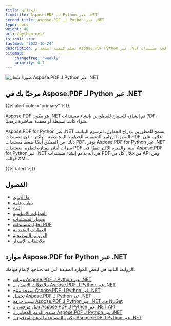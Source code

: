 ```yaml
---
title: الوثائق
linktitle: Aspose.PDF لـ Python عبر .NET
second_title: Aspose.PDF لـ Python عبر .NET
type: docs
weight: 40
url: /python-net/
is_root: true
lastmod: "2022-10-24"
description: تعلم كيفية استخدام Aspose.PDF Python عبر .NET لإنشاء تطبيقات لمعالجة مستندات PDF على أي منصة باستخدام Python. تصفح الدروس، أمثلة الأكواد، والمزيد.
sitemap:
    changefreq: "weekly"
    priority: 0.7
---
```


![صورة شعار Aspose.PDF لـ Python عبر .NET](aspose_pdf-for-python-net.png)

<h2>مرحبًا بك في Aspose.PDF لـ Python عبر .NET</h2>

{{% alert color="primary" %}}

Aspose.PDF هو مكون .NET تم إنشاؤه للسماح للمطورين بإنشاء مستندات PDF، سواء كانت بسيطة أو معقدة، مباشرة برمجيًا.

 Aspose.PDF for Python عبر .NET يسمح للمطورين بإدراج الجداول، الرسوم البيانية، الصور، الروابط التشعبية، الخطوط المخصصة - وأكثر - في مستندات PDF. علاوة على ذلك، من الممكن أيضًا ضغط مستندات PDF. يوفر Aspose.PDF for Python عبر .NET ميزات أمان ممتازة لتطوير مستندات PDF آمنة. والميزة الأكثر تميزًا في Aspose.PDF for Python عبر .NET هي أنه يدعم إنشاء مستندات PDF من خلال كل من API ومن قوالب XML.

{{% /alert %}}

<h2>الفصول</h2>

- [ما الجديد](/pdf/python-net/whatsnew/)
- [نظرة عامة](/pdf/python-net/overview/)
- [البدء](/pdf/python-net/get-started/)
- [العمليات الأساسية](/pdf/python-net/basic-operations/)
- [تحويل المستندات](/pdf/python-net/converting/)
- [تحليل مستندات PDF](/pdf/python-net/parsing/)
- [العمليات المتقدمة](/pdf/python-net/advanced-operations/)
- [العروض التوضيحية](/pdf/python-net/showcases/)
- [ملاحظات الإصدار](https://releases.aspose.com/pdf/pythonnet/release-notes/)

<h2>موارد Aspose.PDF for Python عبر .NET</h2>

الروابط التالية هي لبعض الموارد المفيدة التي قد تحتاجها لإتمام مهامك.
- [ميزات Aspose.PDF لـ Python عبر .NET](/pdf/python-net/key-features/)
- [ملاحظات الإصدار لـ Aspose.PDF لـ Python عبر .NET](https://releases.aspose.com/pdf/pythonnet/release-notes/)
- [صفحة منتج Aspose.PDF لـ Python عبر .NET](https://products.aspose.com/pdf/python-net/)
- [تحميل Aspose.PDF لـ Python عبر .NET](https://releases.aspose.com/pdf/pythonnet/)
- [تثبيت حزمة Aspose.PDF لـ Python عبر .NET من NuGet](https://www.nuget.org/packages/Aspose.PDF/)
- [دليل مرجعي لـ Aspose.PDF لـ Python عبر .NET API](https://reference.aspose.com/pdf/net)!
- [منتدى الدعم المجاني لـ Aspose.PDF لـ Python عبر .NET](https://forum.aspose.com/c/pdf/10)
- [مكتب المساعدة للدعم المدفوع لـ Aspose.PDF لـ Python عبر .NET](https://helpdesk.aspose.com/)